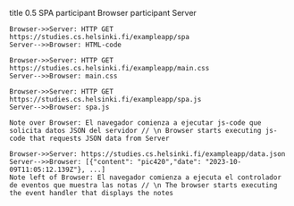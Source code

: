 title 0.5 SPA
    participant Browser
    participant Server

    Browser->>Server: HTTP GET https://studies.cs.helsinki.fi/exampleapp/spa
    Server-->>Browser: HTML-code

    Browser->>Server: HTTP GET https://studies.cs.helsinki.fi/exampleapp/main.css
    Server-->>Browser: main.css

    Browser->>Server: HTTP GET https://studies.cs.helsinki.fi/exampleapp/spa.js
    Server-->>Browser: spa.js

    Note over Browser: El navegador comienza a ejecutar js-code que solicita datos JSON del servidor // \n Browser starts executing js-code that requests JSON data from Server

    Browser->>Server: https://studies.cs.helsinki.fi/exampleapp/data.json
    Server-->>Browser: [{"content": "pic420","date": "2023-10-09T11:05:12.139Z"}, ...]
    Note left of Browser: El navegador comienza a ejecuta el controlador de eventos que muestra las notas // \n The browser starts executing the event handler that displays the notes
